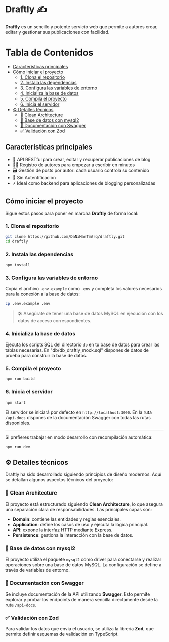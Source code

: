# Draftly ✍️

**Draftly** es un sencillo y potente servicio web que permite a autores crear, editar y gestionar sus publicaciones con facilidad.

# Tabla de Contenidos

- [Características principales](#características-principales)
- [Cómo iniciar el proyecto](#cómo-iniciar-el-proyecto)
  - [1. Clona el repositorio](#1-clona-el-repositorio)
  - [2. Instala las dependencias](#2-instala-las-dependencias)
  - [3. Configura las variables de entorno](#3-configura-las-variables-de-entorno)
  - [4. Inicializa la base de datos](#4-inicializa-la-base-de-datos)
  - [5. Compila el proyecto](#5-compila-el-proyecto)
  - [6. Inicia el servidor](#6-inicia-el-servidor)
- [⚙️ Detalles técnicos](#️-detalles-técnicos)
  - [🧱 Clean Architecture](#-clean-architecture)
  - [🐬 Base de datos con mysql2](#-base-de-datos-con-mysql2)
  - [📘 Documentación con Swagger](#-documentación-con-swagger)
  - [✅ Validación con Zod](#-validación-con-zod)

## Características principales

- 📝 API RESTful para crear, editar y recuperar publicaciones de blog
- 🧑‍💻 Registro de autores para empezar a escribir en minutos
- 🗃️ Gestión de posts por autor: cada usuario controla su contenido
- 🔐 Sin Autentificación
- ⚡ Ideal como backend para aplicaciones de blogging personalizadas

## Cómo iniciar el proyecto

Sigue estos pasos para poner en marcha **Draftly** de forma local:

### 1. Clona el repositorio

```bash
git clone https://github.com/DaNiMarTmArq/draftly.git
cd draftly
```

### 2. Instala las dependencias

```bash
npm install
```

### 3. Configura las variables de entorno

Copia el archivo `.env.example` como `.env` y completa los valores necesarios para la conexión a la base de datos:

```bash
cp .env.example .env
```

> 🛠️ Asegúrate de tener una base de datos MySQL en ejecución con los datos de acceso correspondientes.

### 4. Inicializa la base de datos

Ejecuta los scripts SQL del directorio `db` en tu base de datos para crear las tablas necesarias. En "db/db_draftly_mock.sql" dispones de datos de prueba para construir la base de datos.

### 5. Compila el proyecto

```bash
npm run build
```

### 6. Inicia el servidor

```bash
npm start
```

El servidor se iniciará por defecto en `http://localhost:3000`.
En la ruta `/api-docs` dispones de la documentación Swagger con todas las rutas disponibles.

---

Si prefieres trabajar en modo desarrollo con recompilación automática:

```bash
npm run dev
```

## ⚙️ Detalles técnicos

Draftly ha sido desarrollado siguiendo principios de diseño modernos. Aquí se detallan algunos aspectos técnicos del proyecto:

### 🧱 Clean Architecture

El proyecto está estructurado siguiendo **Clean Architecture**, lo que asegura una separación clara de responsabilidades. Las principales capas son:

- **Domain**: contiene las entidades y reglas esenciales.
- **Application**: define los casos de uso y ejecuta la lógica principal.
- **API**: expone la interfaz HTTP mediante Express.
- **Persistence**: gestiona la interacción con la base de datos.

### 🐬 Base de datos con mysql2

El proyecto utiliza el paquete `mysql2` como driver para conectarse y realizar operaciones sobre una base de datos MySQL. La configuración se define a través de variables de entorno.

### 📘 Documentación con Swagger

Se incluye documentación de la API utilizando **Swagger**. Esto permite explorar y probar los endpoints de manera sencilla directamente desde la ruta `/api-docs`.

### ✅ Validación con Zod

Para validar los datos que envia el usuario, se utiliza la librería **Zod**, que permite definir esquemas de validación en TypeScript.
